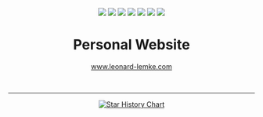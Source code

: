 <div align="center">

[![](https://img.shields.io/website?down_color=red&down_message=offline&up_color=blue&up_message=online&url=https%3A%2F%2Fwww.leonard-lemke.com)](https://www.leonard-lemke.com/rr)
[![](https://img.shields.io/github/last-commit/Lemkinator/lemkinator.github.io)](https://github.com/Lemkinator/lemkinator.github.io/commits/main)
[![](https://img.shields.io/github/issues-raw/Lemkinator/lemkinator.github.io?color=%23ff4400)](https://github.com/Lemkinator/lemkinator.github.io/issues)
[![](https://img.shields.io/github/issues-pr-raw/Lemkinator/lemkinator.github.io?color=%23bb00bb)](https://github.com/Lemkinator/lemkinator.github.io/pulls)
[![](https://img.shields.io/github/contributors/Lemkinator/lemkinator.github.io)](https://github.com/Lemkinator/lemkinator.github.io/graphs/contributors)
[![](https://img.shields.io/github/repo-size/Lemkinator/lemkinator.github.io)](https://github.com/Lemkinator/lemkinator.github.io)
[![](https://img.shields.io/tokei/lines/github/Lemkinator/lemkinator.github.io)](https://github.com/Lemkinator/lemkinator.github.io)


# Personal Website

www.leonard-lemke.com


<br><hr>

[![Star History Chart](https://api.star-history.com/svg?repos=Lemkinator/lemkinator.github.io&type=Date)](https://star-history.com/#Lemkinator/lemkinator.github.io&Date)

</div>
